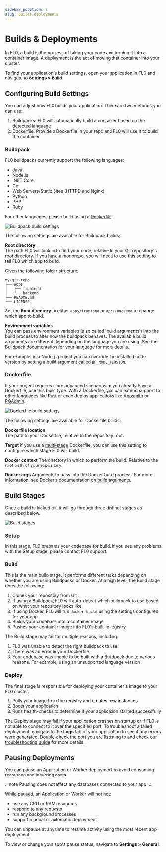 ```yaml
---
sidebar_position: 7
slug: builds-deployments
---
```


# Builds & Deployments

In FL0, a build is the process of taking your code and turning it into a container image. A deployment is the act of moving that container into your cluster.

To find your application's build settings, open your application in FL0 and navigate to **Settings > Build**.

## Configuring Build Settings

You can adjust how FL0 builds your application. There are two methods you can use:

1. Buildpacks: FL0 will automatically build a container based on the detected language
2. Dockerfile: Provide a Dockerfile in your repo and FL0 will use it to build the container

### Buildpack

FL0 buildpacks currently support the following languages:

- Java
- Node.js
- .NET Core
- Go
- Web Servers/Static Sites (HTTPD and Nginx)
- Python
- PHP
- Ruby

For other languages, please build using a [Dockerfile](#dockerfile).

![Buildpack build settings](./assets/build-settings-buildpack.png)

The following settings are available for Buildpack builds:

**Root directory**  
The path FL0 will look in to find your code, relative to your Git repository's root directory. If you have a monorepo, you will need to use this setting to tell FL0 which app to build.

Given the following folder structure:

```
my-git-repo
├── apps
│   ├── frontend
│   └── backend
├── README.md
└── LICENSE
```

Set the **Root directory** to either `apps/frontend` or `apps/backend` to change which app to build.

**Environment variables**  
You can pass environment variables (also called 'build arguments') into the build process to alter how the buildpack behaves. The available build arguments are different depending on the language you are using. See the [Buildpack documentation](/docs/builds/buildpacks) for your language for more details.

For example, in a Node.js project you can override the installed node version by setting a build argument called `BP_NODE_VERSION`.

### Dockerfile

If your project requires more advanced scenarios or you already have a Dockerfile, use this build type. With a Dockerfile, you can extend support to other languages like Rust or even deploy applications like [Appsmith](https://appsmith.com) or [PGAdmin](https://www.pgadmin.org/).

![Dockerfile build settings](./assets/build-settings-docker.png)

The following settings are available for Dockerfile builds:

**Dockerfile location**  
The path to your Dockerfile, relative to the repository root.

**Target**
If you use a [multi-stage](https://docs.docker.com/build/building/multi-stage/) Dockerfile, you can use this setting to configure which stage FL0 will build.

**Docker context**
The directory in which to perform the build. Relative to the root path of your repository.

**Docker args**
Arguments to pass into the Docker build process. For more information, see Docker's documentation on [build arguments](https://docs.docker.com/build/guide/build-args/).

## Build Stages

Once a build is kicked off, it will go through three distinct stages as described below.

![Build stages](./assets/build-stages.png)

### Setup

In this stage, FL0 prepares your codebase for build. If you see any problems with the Setup stage, please contact FL0 support.

### Build

This is the main build stage. It performs different tasks depending on whether you are using Buildpacks or Docker. At a high level, the Build stage does the following:

1. Clones your repository from Git
2. If using a Buildpack, FL0 will auto-detect which buildpack to use based on what your repository looks like
3. If using Docker, FL0 will run `docker build` using the settings configured for your app
4. Builds your codebase into a container image
5. Pushes your container image into FL0's built-in registry

The Build stage may fail for multiple reasons, including:

1. FL0 was unable to detect the right buildpack to use
2. There was an error in your Dockerfile
3. Your codebase was unable to be built with a Buildpack due to various reasons. For example, using an unsupported language version

### Deploy

The final stage is responsible for deploying your container's image to your FL0 cluster.

1. Pulls your image from the registry and creates new instances
2. Boots your application
3. Runs health-checks to determine if your application started successfully

The Deploy stage may fail if your application crashes on startup or if FL0 is not able to connect to it over the specified port. To troubleshoot a failed deployment, navigate to the **Logs** tab of your application to see if any errors were generated. Double-check the port you are listening to and check our [troubleshooting guide](/docs/troubleshooting/) for more details.

## Pausing Deployments

You can pause an Application or Worker deployment to avoid consuming resources and incurring costs.

:::note
Pausing does not affect any databases connected to your app.
:::

While paused, an Application or Worker will not not:
 - use any CPU or RAM resources
 - respond to any requests
 - run any background processes
 - support manual or automatic deployment

You can unpause at any time to resume activity using the most recent app deployment.

To view or change your app's pause status, navigate to **Settings > General**.